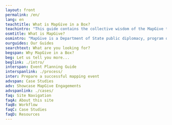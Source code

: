 ```yaml
---
layout: front
permalink: /en/
lang: en
teachtitle: What is MapGive in a Box?
teachintro: "This guide contains the collective wisdom of the MapGive team, and partners who have organized MapGive events and projects. The goal is to provide clear guidelines for engagement and project design with the MapGive program, for someone with no background in mapping."
osmtitle: What is MapGive?
osmintro: "MapGive is a Department of State public diplomacy, program designed to engage volunteers to map in OpenStreetMap, for humanitarian and development missions."
ourguides: Our Guides
searchtext: What are you looking for?
begspan: Why MapGive in a Box?
beg: Let us tell you more...
beglink: ./intro/
interspan: Event Planning Guide
interspanlink: ./process/
inter: Prepare a successful mapping event
advspan: Case Studies
adv: Showcase MapGive Engagements
advspanlink: ./cases/
faq: Site Navigation
faqA: About this site
faqB: Workflow
faqC: Case Studies
faqD: Resources
---
```

